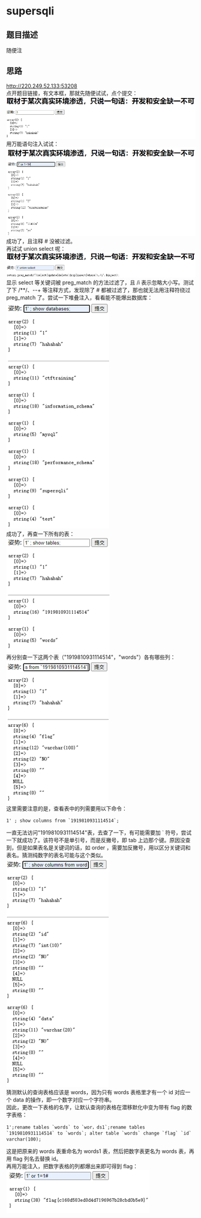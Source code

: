 # supersqli
## 题目描述
随便注
## 思路
http://220.249.52.133:53208  
点开题目链接，有文本框，那就先随便试试，点个提交：  
![avatar](./picture/supersqli_1.png)  
用万能语句注入试试：  
![avatar](./picture/supersqli_2.png)  
成功了，且注释 # 没被过滤。  
再试试 union select 呢：  
![avatar](./picture/supersqli_3.png)  
显示 select 等关键词被 preg_match 的方法过滤了，且 /i 表示忽略大小写。测试了下 /**/、--+ 等注释方式，发现除了 # 都被过滤了，那也就无法用注释符绕过 preg_match 了。尝试一下堆叠注入，看看能不能爆出数据库：  
![avatar](./picture/supersqli_4.png)  
成功了，再查一下所有的表：  
![avatar](./picture/supersqli_5.png)  
再分别查一下这两个表（"1919810931114514"，"words"）各有哪些列：  
![avatar](./picture/supersqli_6.png)  
这里需要注意的是，查看表中的列需要用以下命令：
```  
1' ; show columns from `1919810931114514`;
```
一直无法访问"1919810931114514"表，去查了一下，有可能需要加 ` 符号，尝试一下就成功了。该符号不是单引号，而是反撇号，即 tab 上边那个键。原因没查到，但是如果表名是关键词的话，如 order ，需要加反撇号，用以区分关键词和表名。猜测纯数字的表名可能与这个类似。  
![avatar](./picture/supersqli_7.png)  
猜测默认的查询表格应该是 words，因为只有 words 表格里才有一个 id 对应一个 data 的操作，即一个数字对应一个字符串。  
因此，更改一下表格的名字，让默认查询的表格在潜移默化中变为带有 flag 的数字表格：  
```
1';rename tables `words` to `wor，ds1`;rename tables `1919810931114514` to `words`; alter table `words` change `flag` `id` varchar(100);
```
这是把原来的 words 表重命名为 words1 表，然后把数字表更名为 words 表，再用 flag 列名去替换 id。  
再用万能注入，把数字表格的列都爆出来即可得到 flag：  
![avatar](./picture/supersqli_8.png)  
